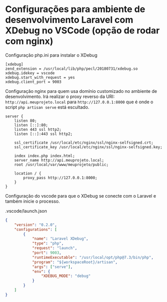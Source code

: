 # Configurações para ambiente de desenvolvimento Laravel com XDebug no VSCode (opção de rodar com nginx)


Configuração php.ini para instalar o XDebug
```
[xdebug]
zend_extension = /usr/local/lib/php/pecl/20180731/xdebug.so
xdebug.idekey = vscode
xdebug.start_with_request = yes
xdebug.client_port = 9003
```

Configuração nginx para quem usa domínio customizado no ambiente de desenvolvimento. Irá realizar o proxy reverso da URI: `http://api.meuprojeto.local` para `http://127.0.0.1:8000` que é onde o script `php artisan serve` está escultado.
```
server {
    listen 80;
    listen [::]:80;
    listen 443 ssl http2;
    listen [::]:443 ssl http2;

    ssl_certificate /usr/local/etc/nginx/ssl/nginx-selfsigned.crt;
    ssl_certificate_key /usr/local/etc/nginx/ssl/nginx-selfsigned.key;

    index index.php index.html;
    server_name http://api.meuprojeto.local;
    root /usr/local/var/www/meuprojeto/public;

    location / {
        proxy_pass http://127.0.0.1:8000;
    }
}
```


Configuração do vscode para que o XDebug se conecte com o Laravel e também inicie o processo.

.vscode/launch.json
```json
{
    "version": "0.2.0",
    "configurations": [
        {
            "name": "Laravel XDebug",
            "type": "php",
            "request": "launch",
            "port": 9003,
            "runtimeExecutable": "/usr/local/opt/php@7.3/bin/php",
            "program": "${workspaceRoot}/artisan",
            "args": ["serve"],
            "env": {
                "XDEBUG_MODE": "debug"
            }
        }
    ]
}
```
